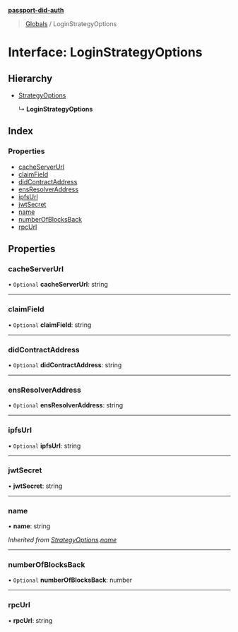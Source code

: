 **[passport-did-auth](../README.md)**

> [Globals](../README.md) / LoginStrategyOptions

# Interface: LoginStrategyOptions

## Hierarchy

* [StrategyOptions](strategyoptions.md)

  ↳ **LoginStrategyOptions**

## Index

### Properties

* [cacheServerUrl](loginstrategyoptions.md#cacheserverurl)
* [claimField](loginstrategyoptions.md#claimfield)
* [didContractAddress](loginstrategyoptions.md#didcontractaddress)
* [ensResolverAddress](loginstrategyoptions.md#ensresolveraddress)
* [ipfsUrl](loginstrategyoptions.md#ipfsurl)
* [jwtSecret](loginstrategyoptions.md#jwtsecret)
* [name](loginstrategyoptions.md#name)
* [numberOfBlocksBack](loginstrategyoptions.md#numberofblocksback)
* [rpcUrl](loginstrategyoptions.md#rpcurl)

## Properties

### cacheServerUrl

• `Optional` **cacheServerUrl**: string

___

### claimField

• `Optional` **claimField**: string

___

### didContractAddress

• `Optional` **didContractAddress**: string

___

### ensResolverAddress

• `Optional` **ensResolverAddress**: string

___

### ipfsUrl

• `Optional` **ipfsUrl**: string

___

### jwtSecret

•  **jwtSecret**: string

___

### name

•  **name**: string

*Inherited from [StrategyOptions](strategyoptions.md).[name](strategyoptions.md#name)*

___

### numberOfBlocksBack

• `Optional` **numberOfBlocksBack**: number

___

### rpcUrl

•  **rpcUrl**: string
